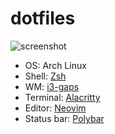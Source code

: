 # dotfiles
![screenshot](https://user-images.githubusercontent.com/57500135/158919118-17e0126b-6f57-4bb1-9df6-9bd5c9b86931.png)
- OS: Arch Linux
- Shell: [Zsh](https://github.com/danieloh0316/dotfiles/tree/main/.config/zsh)
- WM: [i3-gaps](https://github.com/danieloh0316/dotfiles/blob/main/.config/i3/config)
- Terminal: [Alacritty](https://github.com/danieloh0316/dotfiles/blob/main/.config/alacritty/alacritty.yml)
- Editor: [Neovim](https://github.com/danieloh0316/nvim)
- Status bar: [Polybar](https://github.com/danieloh0316/dotfiles/tree/main/.config/polybar)
